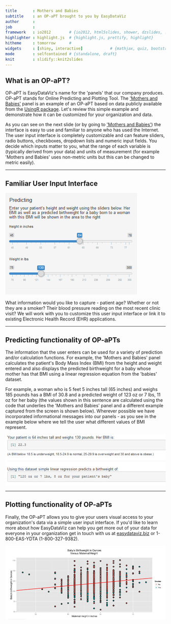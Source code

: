 ```yaml
---
title       : Mothers and Babies
subtitle    : an OP-aPT brought to you by EasyDataViz
author      : 
job         : 
framework   : io2012        # {io2012, html5slides, shower, dzslides, ...}
highlighter : highlight.js  # {highlight.js, prettify, highlight}
hitheme     : tomorrow      # 
widgets     : [shiny, interactive]            # {mathjax, quiz, bootstrap}
mode        : selfcontained # {standalone, draft}
knit        : slidify::knit2slides
---
```


## What is an OP-aPT?

OP-aPT is EasyDataViz's name for the 'panels' that our company produces. OP-aPT stands for Online Predicting and Plotting Tool. The ['Mothers and Babies'](https://szmartin.shinyapps.io/newCourseProject/) panel is an example of an OP-aPT based on data publicly available from the [UsingR package](http://cran.r-project.org/web/packages/UsingR/UsingR.pdf). Let's review this simple example and demonstrate how it can be customized for your organization and data.     

As you can see on the next slide (or by going to ['Mothers and Babies'](https://szmartin.shinyapps.io/newCourseProject/)) the interface is easy to use and familiar to anyone who has used the Internet. The user input interface is completely customizable and can feature sliders, radio buttons, checkboxes, dropdown lists and numeric input fields. You decide which inputs matter to you, what the range of each variable is (typically derived from your data) and units of measurement (for example 'Mothers and Babies' uses non-metric units but this can be changed to metric easily). 

---

## Familiar User Input Interface


![input](input.png)    

What information would you like to capture - patient age? Whether or not they are a smoker? Their blood pressure reading on the most recent clinic visit? We will work with you to customize this user input interface or link it to existing Electronic Health Record (EHR) applications.



---  

## Predicting functionality of OP-aPTs   

The information that the user enters can be used for a variety of prediction and/or calculation functions. For example, the 'Mothers and Babies' panel calculates the patient's Body Mass Index (BMI) from the height and weight entered and also displays the predicted birthweight for a baby whose mother has that BMI using a linear regression equation from the 'babies' dataset.  



For example, a woman who is 5 feet 5 inches tall (65 inches) and weighs 185 pounds has a BMI of 30.8 and a predicted weight of 123 oz or 7 lbs, 11 oz for her baby (the values shown in this sentence are calculated using the code that underlies the 'Mothers and Babies' panel and a different example captured from the screen is shown below). Wherever possible we have incorporated informational messages into our panels - as you see in the example below where we tell the user what different values of BMI represent.

![explain](explain.png)

---

## Plotting functionality of OP-aPTs   

Finally, the OP-aPT allows you to give your users visual access to your organization's data via a simple user input interface. If you'd like to learn more about how EasyDataViz can help you get more out of your data for everyone in your organization get in touch with us at [easydataviz.biz](easydatabiz.viz) or 1-800-EAS-YDTA (1-800-327-9382).  

![sampleplot](sampleplot.png)
